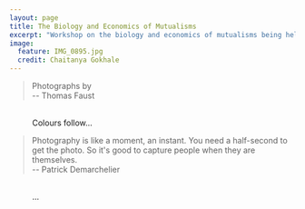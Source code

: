 ```yaml
---
layout: page
title: The Biology and Economics of Mutualisms
excerpt: "Workshop on the biology and economics of mutualisms being held at the Max Planck Institute for Evolutionary Biology"
image:
  feature: IMG_0895.jpg
  credit: Chaitanya Gokhale
---
```

> Photographs by  
-- Thomas Faust


<figure class="third">
  <a href="{{ site.url }}/images/faust/TNT5337.jpg"><img src="{{ site.url }}/images/faust/TNT5337.jpg" alt=""></a>
  <a href="{{ site.url }}/images/faust/TNT5340.jpg"><img src="{{ site.url }}/images/faust/TNT5340.jpg" alt=""></a>
  <a href="{{ site.url }}/images/faust/TNT5341.jpg"><img src="{{ site.url }}/images/faust/TNT5341.jpg" alt=""></a>
  <a href="{{ site.url }}/images/faust/TNT5343.jpg"><img src="{{ site.url }}/images/faust/TNT5343.jpg" alt=""></a>
  <a href="{{ site.url }}/images/faust/TNT5344.jpg"><img src="{{ site.url }}/images/faust/TNT5344.jpg" alt=""></a>
  <a href="{{ site.url }}/images/faust/TNT5346.jpg"><img src="{{ site.url }}/images/faust/TNT5346.jpg" alt=""></a>
  <a href="{{ site.url }}/images/faust/TNT5347.jpg"><img src="{{ site.url }}/images/faust/TNT5347.jpg" alt=""></a>
  <a href="{{ site.url }}/images/faust/TNT5349.jpg"><img src="{{ site.url }}/images/faust/TNT5349.jpg" alt=""></a>
  <a href="{{ site.url }}/images/faust/TNT5350.jpg"><img src="{{ site.url }}/images/faust/TNT5350.jpg" alt=""></a>
  <a href="{{ site.url }}/images/faust/TNT5352.jpg"><img src="{{ site.url }}/images/faust/TNT5352.jpg" alt=""></a>
  <a href="{{ site.url }}/images/faust/TNT5357.jpg"><img src="{{ site.url }}/images/faust/TNT5357.jpg" alt=""></a>
  <a href="{{ site.url }}/images/faust/TNT5358.jpg"><img src="{{ site.url }}/images/faust/TNT5358.jpg" alt=""></a>
  <a href="{{ site.url }}/images/faust/TNT5359.jpg"><img src="{{ site.url }}/images/faust/TNT5359.jpg" alt=""></a>
  <a href="{{ site.url }}/images/faust/TNT5361.jpg"><img src="{{ site.url }}/images/faust/TNT5361.jpg" alt=""></a>
  <a href="{{ site.url }}/images/faust/TNT5364.jpg"><img src="{{ site.url }}/images/faust/TNT5364.jpg" alt=""></a>
  <a href="{{ site.url }}/images/faust/TNT5366.jpg"><img src="{{ site.url }}/images/faust/TNT5366.jpg" alt=""></a>
  <a href="{{ site.url }}/images/faust/TNT5368.jpg"><img src="{{ site.url }}/images/faust/TNT5368.jpg" alt=""></a>
  <a href="{{ site.url }}/images/faust/TNT5373.jpg"><img src="{{ site.url }}/images/faust/TNT5373.jpg" alt=""></a>
  <a href="{{ site.url }}/images/faust/TNT5377.jpg"><img src="{{ site.url }}/images/faust/TNT5377.jpg" alt=""></a>
  <a href="{{ site.url }}/images/faust/TNT5378.jpg"><img src="{{ site.url }}/images/faust/TNT5378.jpg" alt=""></a>
  <a href="{{ site.url }}/images/faust/TNT5379.jpg"><img src="{{ site.url }}/images/faust/TNT5379.jpg" alt=""></a>
  <a href="{{ site.url }}/images/faust/TNT5381.jpg"><img src="{{ site.url }}/images/faust/TNT5381.jpg" alt=""></a>
  <a href="{{ site.url }}/images/faust/TNT5385.jpg"><img src="{{ site.url }}/images/faust/TNT5385.jpg" alt=""></a>
  <a href="{{ site.url }}/images/faust/TNT5388.jpg"><img src="{{ site.url }}/images/faust/TNT5388.jpg" alt=""></a>
  <a href="{{ site.url }}/images/faust/TNT5396.jpg"><img src="{{ site.url }}/images/faust/TNT5396.jpg" alt=""></a>
  <a href="{{ site.url }}/images/faust/TNT5399.jpg"><img src="{{ site.url }}/images/faust/TNT5399.jpg" alt=""></a>
  <a href="{{ site.url }}/images/faust/TNT5405.jpg"><img src="{{ site.url }}/images/faust/TNT5405.jpg" alt=""></a>
  <a href="{{ site.url }}/images/faust/TNT5406.jpg"><img src="{{ site.url }}/images/faust/TNT5406.jpg" alt=""></a>
  <a href="{{ site.url }}/images/faust/TNT5408.jpg"><img src="{{ site.url }}/images/faust/TNT5408.jpg" alt=""></a>
  <a href="{{ site.url }}/images/faust/TNT5410.jpg"><img src="{{ site.url }}/images/faust/TNT5410.jpg" alt=""></a>
  <a href="{{ site.url }}/images/faust/TNT5412.jpg"><img src="{{ site.url }}/images/faust/TNT5412.jpg" alt=""></a>
  <a href="{{ site.url }}/images/faust/TNT5414.jpg"><img src="{{ site.url }}/images/faust/TNT5414.jpg" alt=""></a>
  <a href="{{ site.url }}/images/faust/TNT5416.jpg"><img src="{{ site.url }}/images/faust/TNT5416.jpg" alt=""></a>
  <a href="{{ site.url }}/images/faust/TNT5419.jpg"><img src="{{ site.url }}/images/faust/TNT5419.jpg" alt=""></a>
  <a href="{{ site.url }}/images/faust/TNT5422.jpg"><img src="{{ site.url }}/images/faust/TNT5422.jpg" alt=""></a>
  <a href="{{ site.url }}/images/faust/TNT5424.jpg"><img src="{{ site.url }}/images/faust/TNT5424.jpg" alt=""></a>
  <a href="{{ site.url }}/images/faust/TNT5425.jpg"><img src="{{ site.url }}/images/faust/TNT5425.jpg" alt=""></a>
  <a href="{{ site.url }}/images/faust/TNT5426.jpg"><img src="{{ site.url }}/images/faust/TNT5426.jpg" alt=""></a>
  <a href="{{ site.url }}/images/faust/TNT5431.jpg"><img src="{{ site.url }}/images/faust/TNT5431.jpg" alt=""></a>
  <a href="{{ site.url }}/images/faust/TNT5432.jpg"><img src="{{ site.url }}/images/faust/TNT5432.jpg" alt=""></a>
  <a href="{{ site.url }}/images/faust/TNT5435.jpg"><img src="{{ site.url }}/images/faust/TNT5435.jpg" alt=""></a>
  <a href="{{ site.url }}/images/faust/TNT5436.jpg"><img src="{{ site.url }}/images/faust/TNT5436.jpg" alt=""></a>
  <a href="{{ site.url }}/images/faust/TNT5437.jpg"><img src="{{ site.url }}/images/faust/TNT5437.jpg" alt=""></a>
  <a href="{{ site.url }}/images/faust/TNT5464.jpg"><img src="{{ site.url }}/images/faust/TNT5464.jpg" alt=""></a>
  <a href="{{ site.url }}/images/faust/TNT5473.jpg"><img src="{{ site.url }}/images/faust/TNT5473.jpg" alt=""></a>
  <a href="{{ site.url }}/images/faust/TNT5476.jpg"><img src="{{ site.url }}/images/faust/TNT5476.jpg" alt=""></a>
 <figcaption>Colours follow... </figcaption>
</figure>


> Photography is like a moment, an instant. You need a half-second to get the photo. So it's good to capture people when they are themselves.  
-- Patrick Demarchelier

<figure class="third">
  <a href="{{ site.url }}/images/col_eutin.jpg"><img src="{{ site.url }}/images/col_eutin.jpg" alt=""></a>
  <a href="{{ site.url }}/images/Rfocus.jpg"><img src="{{ site.url }}/images/Rfocus.jpg" alt=""></a>
  <a href="{{ site.url }}/images/col_mitimiti.jpg"><img src="{{ site.url }}/images/col_mitimiti.jpg" alt=""></a>
  <a href="{{ site.url }}/images/col_dunes.jpg"><img src="{{ site.url }}/images/col_dunes.jpg" alt=""></a>
  <a href="{{ site.url }}/images/col_wharariki.jpg"><img src="{{ site.url }}/images/col_wharariki.jpg" alt=""></a>
 <figcaption>...</figcaption>
</figure>
